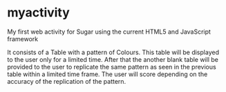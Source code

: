 myactivity
==========

My first web activity for Sugar using the current HTML5 and JavaScript framework


It consists of a Table with a pattern of Colours.
This table will be displayed to the user only for a limited time.
After that the another blank table will be provided to the user to replicate the same pattern as seen in the previous table within a limited time frame.
The user will score depending on the accuracy of the replication of the pattern.
